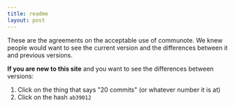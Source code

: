 ```yaml
---
title: readme
layout: post
---
```


These are the agreements on the acceptable use of communote. We knew people would want to see the current version and the differences between it and previous versions.

**If you are new to this site** and you want to see the differences between versions:

1. Click on the thing that says "20 commits" (or whatever number it is at)
2. Click on the hash `ab39012`
